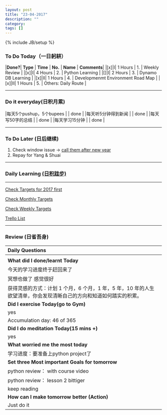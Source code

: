 ```yaml
---
layout: post
title: "23-04-2017"
description: ""
category: 
tags: []
---
```

{% include JB/setup %}

### To Do Today（一日躬耕）

|**Done?**| **Type** | **Time**   | **No.** | **Name** | **Comments**|
|[x]|I| 1 Hours  | 1. | Weekly Review	 | 
|[x]|I| 4 Hours  | 2. | Python Learning	 |
|[]|I| 2 Hours  | 3. | Dynamo DB Learning	 |
|[x]|II| 1 Hours | 4. | Developmenmt Environment Road Map	 |
|[x]|II| 1 Hours | 5. | Others: Daily Route  |

---

### Do it everyday(日积月累)

|每天5个pushup，5个bupees   | | done    |
|每天听5分钟得到新闻      | |	 done |
|每天写50字的总结		     | | done   |
|每天学习15分钟            | | done  |

---

### To Do Later (日后继续) 

1. Check window issue -> [call them after new year](http://neil526.tripod.com/) 
2. Repay for Yang & Shuai

---

### Daily Learning [(日积跬步)](https://yitianxu.github.io/2017/01/05/learning-summary)


---

[Check Targets for 2017 first](https://yitianxu.github.io/2016/12/30/resolution-for-2017)

[Check Monthly Targets](https://yitianxu.github.io/pages/monthly%20targets/Monthly)

[Check Weekly Targets](https://yitianxu.github.io/pages/weekly%20targets/Weekly%20Targets) 

[Trello List](https://trello.com/b/oYub62ID/goal-of-year-2016-2017)

---

### Review (日省吾身)

| Daily Questions                                    |                                           
|:---------------------------------------------------|
|                                                     |
| **What did I done/learnt Today**| 
|   今天的学习进度终于赶回来了                     |
|    冥想也做了 感觉很好                   |
| 获得灵感的方式：计划 1 个月，6 个月，1 年，5 年，10 年的人生欲望清单，你会发现清晰自己的方向和知道如何踏实的积累。 |
| **Did I exercise Today(go to Gym)**|          
|  yes   |
| Accumulation day: 46 of 365   |
| **Did I do meditation Today(15 mins +)**|          
|  yes |
|**What worried me the most today**|
|  学习进度：要准备上python project了    |
|**Set three Most important Goals for tomorrow**|
|  python review： with course video    |
|  python review： lesson 2 bittiger    |
|  keep reading   |
|**How can I make tomorrow better (Action)**|
|  Just do it        |